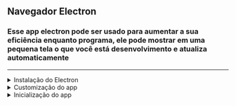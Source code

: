 ## **Navegador Electron**
### Esse app electron pode ser usado para aumentar a sua eficiência enquanto programa, ele pode mostrar em uma pequena tela o que você está desenvolvimento e atualiza automaticamente

<hr />

<details>
  <summary>Instalação do Electron</summary>
        npm i electron
</details>

<details>
  <summary>Customização do app</summary>
        acessar url.js para configurar suas rotas
        <br>index.js, linha 18, coloque url.{rota}, exemplo:
        <br><img src="./src/codeRotas.png">
        <br>Caso precise reposicionar a janela, modifique a linha 8, como o exemplo abaixo:
        <br><img src="./src/codePosition.png">
</details>

<details>
    <summary>Inicialização do app</summary>
    Digite no console, "npm start"
</details>
